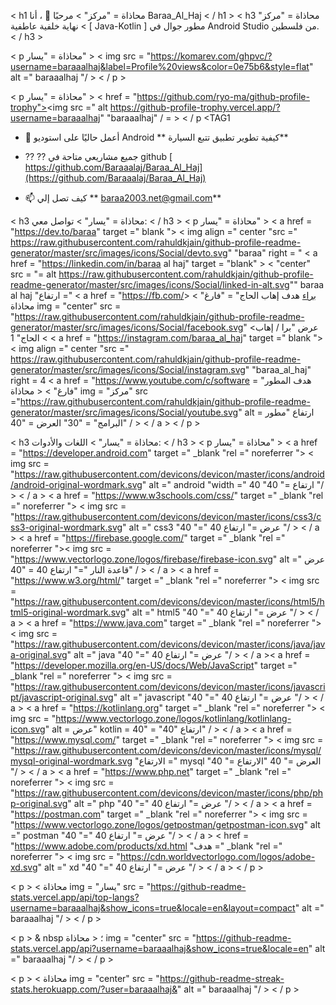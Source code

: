 < h1 محاذاة = "مركز" > مرحبًا 👋 ، أنا Baraa_Al_Haj < / h1 >
< h3 محاذاة = "مركز" > نهاية خلفية عاطفية [ Java-Kotlin ] مطور جوال في Android Studio من فلسطين. < / h3 >

< p محاذاة = "يسار" > < img src = "https://komarev.com/ghpvc/?username=baraaalhaj&label=Profile%20views&color=0e75b6&style=flat" alt =" baraaalhaj "/ > < / p >

< p محاذاة = "يسار" > < href = "https://github.com/ryo-ma/github-profile-trophy"><img src =" alt https://github-profile-trophy.vercel.app/?username=baraaalhaj" "baraaalhaj" / = > < / p <TAG1

- 🔭 أعمل حاليًا على استوديو Android ** كيفية تطوير تطبيق تتبع السيارة**

- ⁇ ⁇ جميع مشاريعي متاحة في github [ https://github.com/Baraaalaj/Baraa_Al_Haj](https://github.com/Baraaalaj/Baraa_Al_Haj)

- 📫 كيف تصل إلي ** baraa2003.net@gmail.com**

< h3 محاذاة = "يسار" > تواصل معي: < / h3 >
< p محاذاة = "يسار" >
< a href = "https://dev.to/baraa" target =" blank "> < img align =" center "src =" https://raw.githubusercontent.com/rahuldkjain/github-profile-readme-generator/master/src/images/icons/Social/devto.svg" "baraa" right = "
< a href = "https://linkedin.com/in/baraa al haj" target = "blank" > < "center" src = "= alt https://raw.githubusercontent.com/rahuldkjain/github-profile-readme-generator/master/src/images/icons/Social/linked-in-alt.svg"" baraa al haj "ارتفاع ="
< a href = "https://fb.com/براء هدف إهاب الحاج" = "فارغ" > < محاذاة img = "center" src = "https://raw.githubusercontent.com/rahuldkjain/github-profile-readme-generator/master/src/images/icons/Social/facebook.svg" عرض "برا / إهاب> الحاج" 1 <
< a href = "https://instagram.com/baraa_al_haj" target =" blank "> < img align =" center "src =" https://raw.githubusercontent.com/rahuldkjain/github-profile-readme-generator/master/src/images/icons/Social/instagram.svg" "baraa_al_haj" right = 4
< a href = "https://www.youtube.com/c/software هدف المطور" = "فارغ" > < محاذاة img = "مركز" src ="https://raw.githubusercontent.com/rahuldkjain/github-profile-readme-generator/master/src/images/icons/Social/youtube.svg" alt = ارتفاع "مطور البرامج" = "30" العرض = "40" / > < / a >
< / p >

< h3 محاذاة = "يسار" > اللغات والأدوات: < / h3 >
< p محاذاة = "يسار" > < a href = "https://developer.android.com" target =" _blank "rel =" noreferrer "> < img src = "https://raw.githubusercontent.com/devicons/devicon/master/icons/android/android-original-wordmark.svg" alt =" android "width =" 40 "ارتفاع =" 40 "/ > < / a > < a href = "https://www.w3schools.com/css/" target =" _blank "rel =" noreferrer "> < img src = "https://raw.githubusercontent.com/devicons/devicon/master/icons/css3/css3-original-wordmark.svg" alt =" css3 "عرض =" ارتفاع 40 "=" 40 "/ > < / a > < a href = "https://firebase.google.com/" target =" _blank "rel =" noreferrer ">< img src = "https://www.vectorlogo.zone/logos/firebase/firebase-icon.svg" alt =" عرض قاعدة النار "=" ارتفاع 40 = "40" / > < / a > < a href = "https://www.w3.org/html/" target =" _blank "rel =" noreferrer "> < img src = "https://raw.githubusercontent.com/devicons/devicon/master/icons/html5/html5-original-wordmark.svg" alt =" html5 "عرض =" ارتفاع 40 "=" 40 "/ > < / a > < a href = "https://www.java.com" target =" _blank "rel =" noreferrer "> < img src = "https://raw.githubusercontent.com/devicons/devicon/master/icons/java/java-original.svg" alt =" java "عرض =" ارتفاع 40 "=" 40 "/ > < / a >< a href = "https://developer.mozilla.org/en-US/docs/Web/JavaScript" target =" _blank "rel =" noreferrer "> < img src = "https://raw.githubusercontent.com/devicons/devicon/master/icons/javascript/javascript-original.svg" alt =" javascript "عرض =" ارتفاع 40 "=" 40 "/ > < / a > < a href = "https://kotlinlang.org" target =" _blank "rel =" noreferrer "> < img src = "https://www.vectorlogo.zone/logos/kotlinlang/kotlinlang-icon.svg" alt = عرض" kotlin = ارتفاع "40" = "40" / > < / a > < a href = "https://www.mysql.com/" target =" _blank "rel =" noreferrer "> < img src = "https://raw.githubusercontent.com/devicons/devicon/master/icons/mysql/mysql-original-wordmark.svg "الارتفاع =" mysql "العرض =" 40 "الارتفاع =" 40 "/ > < / a > < a href = "https://www.php.net" target =" _blank "rel =" noreferrer "> < img src = "https://raw.githubusercontent.com/devicons/devicon/master/icons/php/php-original.svg" alt =" php "عرض =" ارتفاع 40 "=" 40 "/ > < / a > < a href = "https://postman.com" target =" _blank "rel =" noreferrer "> < img src = "https://www.vectorlogo.zone/logos/getpostman/getpostman-icon.svg" alt =" postman "عرض =" ارتفاع 40 "=" 40 "/ > < / a > < href = "https://www.adobe.com/products/xd.html "هدف =" _blank "rel =" noreferrer "> < img src = "https://cdn.worldvectorlogo.com/logos/adobe-xd.svg" alt =" xd "عرض =" ارتفاع 40 "=" 40 "/ > < / a > < / p >

< p > < محاذاة img = "يسار" src = "https://github-readme-stats.vercel.app/api/top-langs?username=baraaalhaj&show_icons=true&locale=en&layout=compact" alt =" baraaalhaj "/ > < / p >

< p > & nbsp ؛ < محاذاة img = "center" src = "https://github-readme-stats.vercel.app/api?username=baraaalhaj&show_icons=true&locale=en" alt =" baraaalhaj "/ > < / p >

< p > < محاذاة img = "center" src = "https://github-readme-streak-stats.herokuapp.com/?user=baraaalhaj&" alt =" baraaalhaj "/ > < / p >
